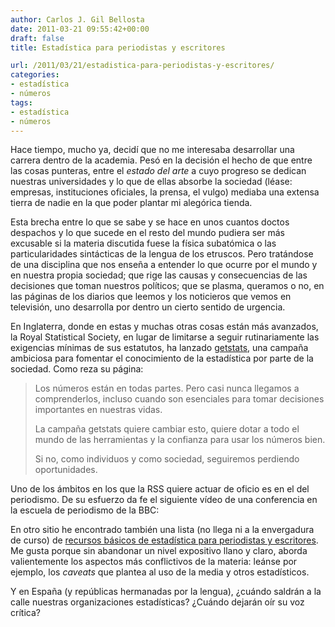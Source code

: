 ```yaml
---
author: Carlos J. Gil Bellosta
date: 2011-03-21 09:55:42+00:00
draft: false
title: Estadística para periodistas y escritores

url: /2011/03/21/estadistica-para-periodistas-y-escritores/
categories:
- estadística
- números
tags:
- estadística
- números
---
```


Hace tiempo, mucho ya, decidí que no me interesaba desarrollar una carrera dentro de la academia. Pesó en la decisión el hecho de que entre las cosas punteras, entre el _estado del arte_ a cuyo progreso se dedican nuestras universidades y lo que de ellas absorbe la sociedad (léase: empresas, instituciones oficiales, la prensa, el vulgo) mediaba una extensa tierra de nadie en la que poder plantar mi alegórica tienda.

Esta brecha entre lo que se sabe y se hace en unos cuantos doctos despachos y lo que sucede en el resto del mundo pudiera ser más excusable si la materia discutida fuese la física subatómica o las particularidades sintácticas de la lengua de los etruscos. Pero tratándose de una disciplina que nos enseña a entender lo que ocurre por el mundo y en nuestra propia sociedad; que rige las causas y consecuencias de las decisiones que toman nuestros políticos; que se plasma, queramos o no, en las páginas de los diarios que leemos y los noticieros que vemos en televisión, uno desarrolla por dentro un cierto sentido de urgencia.

En Inglaterra, donde en estas y muchas otras cosas están más avanzados, la Royal Statistical Society, en lugar de limitarse a seguir rutinariamente las exigencias mínimas de sus estatutos, ha lanzado [getstats](http://www.rss.org.uk/site/cms/contentChapterView.asp?chapter=25), una campaña ambiciosa para fomentar el conocimiento de la estadística por parte de la sociedad. Como reza su página:

>Los números están en todas partes. Pero casi nunca llegamos a comprenderlos, incluso cuando son esenciales para tomar decisiones importantes en nuestras vidas.
>
>La campaña getstats quiere cambiar esto, quiere dotar a todo el mundo de las herramientas y la confianza para usar los números bien.
>
>Si no, como individuos y como sociedad, seguiremos perdiendo oportunidades.

Uno de los ámbitos en los que la RSS quiere actuar de oficio es en el del periodismo. De su esfuerzo da fe el siguiente vídeo de una conferencia en la escuela de periodismo de la BBC:



En otro sitio he encontrado también una lista (no llega ni a la envergadura de curso) de [recursos básicos de estadística para periodistas y escritores](http://www.robertniles.com/stats/). Me gusta porque sin abandonar un nivel expositivo llano y claro, aborda valientemente los aspectos más conflictivos de la materia: leánse por ejemplo, los _caveats_ que plantea al uso de la media y otros estadísticos.

Y en España (y repúblicas hermanadas por la lengua), ¿cuándo saldrán a la calle nuestras organizaciones estadísticas? ¿Cuándo dejarán oír su voz crítica?
